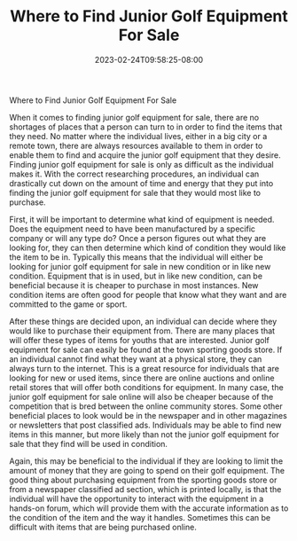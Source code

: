 ﻿---
title: "Where to Find Junior Golf Equipment For Sale"
date: 2023-02-24T09:58:25-08:00
description: "junior golf Tips for Web Success"
featured_image: "/images/junior golf.jpg"
tags: ["junior golf"]
---

Where to Find Junior Golf Equipment For Sale

When it comes to finding junior golf equipment for sale, there are no shortages of places that a person can turn to in order to find the items that they need.  No matter where the individual lives, either in a big city or a remote town, there are always resources available to them in order to enable them to find and acquire the junior golf equipment that they desire.  Finding junior golf equipment for sale is only as difficult as the individual makes it.  With the correct researching procedures, an individual can drastically cut down on the amount of time and energy that they put into finding the junior golf equipment for sale that they would most like to purchase.

First, it will be important to determine what kind of equipment is needed.  Does the equipment need to have been manufactured by a specific company or will any type do?  Once a person figures out what they are looking for, they can then determine which kind of condition they would like the item to be in.  Typically this means that the individual will either be looking for junior golf equipment for sale in new condition or in like new condition.  Equipment that is in used, but in like new condition, can be beneficial because it is cheaper to purchase in most instances.  New condition items are often good for people that know what they want and are committed to the game or sport.  

After these things are decided upon, an individual can decide where they would like to purchase their equipment from.  There are many places that will offer these types of items for youths that are interested.  Junior golf equipment for sale can easily be found at the town sporting goods store.  If an individual cannot find what they want at a physical store, they can always turn to the internet.  This is a great resource for individuals that are looking for new or used items, since there are online auctions and online retail stores that will offer both conditions for equipment.  In many case, the junior golf equipment for sale online will also be cheaper because of the competition that is bred between the online community stores.  Some other beneficial places to look would be in the newspaper and in other magazines or newsletters that post classified ads.  Individuals may be able to find new items in this manner, but more likely than not the junior golf equipment for sale that they find will be used in condition.

Again, this may be beneficial to the individual if they are looking to limit the amount of money that they are going to spend on their golf equipment.  The good thing about purchasing equipment from the sporting goods store or from a newspaper classified ad section, which is printed locally, is that the individual will have the opportunity to interact with the equipment in a hands-on forum, which will provide them with the accurate information as to the condition of the item and the way it handles.  Sometimes this can be difficult with items that are being purchased online.

